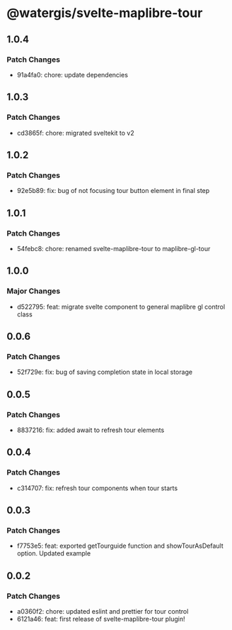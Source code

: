 # @watergis/svelte-maplibre-tour

## 1.0.4

### Patch Changes

- 91a4fa0: chore: update dependencies

## 1.0.3

### Patch Changes

- cd3865f: chore: migrated sveltekit to v2

## 1.0.2

### Patch Changes

- 92e5b89: fix: bug of not focusing tour button element in final step

## 1.0.1

### Patch Changes

- 54febc8: chore: renamed svelte-maplibre-tour to maplibre-gl-tour

## 1.0.0

### Major Changes

- d522795: feat: migrate svelte component to general maplibre gl control class

## 0.0.6

### Patch Changes

- 52f729e: fix: bug of saving completion state in local storage

## 0.0.5

### Patch Changes

- 8837216: fix: added await to refresh tour elements

## 0.0.4

### Patch Changes

- c314707: fix: refresh tour components when tour starts

## 0.0.3

### Patch Changes

- f7753e5: feat: exported getTourguide function and showTourAsDefault option. Updated example

## 0.0.2

### Patch Changes

- a0360f2: chore: updated eslint and prettier for tour control
- 6121a46: feat: first release of svelte-maplibre-tour plugin!
